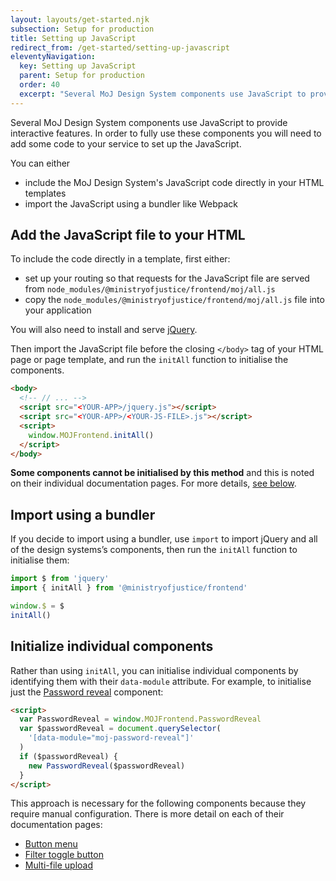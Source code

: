 ```yaml
---
layout: layouts/get-started.njk
subsection: Setup for production
title: Setting up JavaScript
redirect_from: /get-started/setting-up-javascript
eleventyNavigation:
  key: Setting up JavaScript
  parent: Setup for production
  order: 40
  excerpt: "Several MoJ Design System components use JavaScript to provide interactive features. In order to fully use these components you will need to add some code to your service to set up the JavaScript."
---
```


Several MoJ Design System components use JavaScript to provide interactive features. In order to fully use these components you will need to add some code to your service to set up the JavaScript.

You can either

- include the MoJ Design System's JavaScript code directly in your HTML templates
- import the JavaScript using a bundler like Webpack

## Add the JavaScript file to your HTML

To include the code directly in a template, first either:

- set up your routing so that requests for the JavaScript file are served from `node_modules/@ministryofjustice/frontend/moj/all.js`
- copy the `node_modules/@ministryofjustice/frontend/moj/all.js` file into your application

You will also need to install and serve [jQuery](https://jquery.com/).

Then import the JavaScript file before the closing `</body>` tag of your HTML page or page template, and run the `initAll` function to initialise the components.

```html
<body>
  <!-- // ... -->
  <script src="<YOUR-APP>/jquery.js"></script>
  <script src="<YOUR-APP>/<YOUR-JS-FILE>.js"></script>
  <script>
    window.MOJFrontend.initAll()
  </script>
</body>
```

**Some components cannot be initialised by this method** and this is noted on their individual documentation pages. For more details, [see below](#initialize-individual-components).

## Import using a bundler

If you decide to import using a bundler, use `import` to import jQuery and all of the design systems’s components, then run the `initAll` function to initialise them:

```javascript
import $ from 'jquery'
import { initAll } from '@ministryofjustice/frontend'

window.$ = $
initAll()
```

## Initialize individual components

Rather than using `initAll`, you can initialise individual components by identifying them with their `data-module` attribute. For example, to initialise just the [Password reveal](/components/password-reveal/) component:

```html
<script>
  var PasswordReveal = window.MOJFrontend.PasswordReveal
  var $passwordReveal = document.querySelector(
    '[data-module="moj-password-reveal"]'
  )
  if ($passwordReveal) {
    new PasswordReveal($passwordReveal)
  }
</script>
```

This approach is necessary for the following components because they require manual configuration. There is more detail on each of their documentation pages:

- [Button menu](/components/button-menu/)
- [Filter toggle button](/components/filter/)
- [Multi-file upload](/components/multi-file-upload/)
